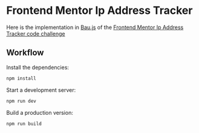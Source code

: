 # Frontend Mentor Ip Address Tracker

Here is the implementation in [Bau.js](https://github.com/grucloud/bau) of the [Frontend Mentor Ip Address Tracker code challenge](https://www.frontendmentor.io/challenges/ip-address-tracker-I8-0yYAH0)

## Workflow

Install the dependencies:

```sh
npm install
```

Start a development server:

```sh
npm run dev
```

Build a production version:

```sh
npm run build
```

